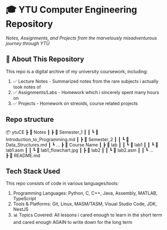 # 🎓 YTU Computer Engineering Repository
*Notes, Assignments, and Projects from the marvelously misadventurous journey through YTÜ*

## 📌 About This Repository
This repo is a digital archive of my university coursework, including:
1. ✅ Lecture Notes - Summarized notes from the rare subjects i actually took notes of 
2. ✅ Assignments/Labs - Homework which i sincerely spent many hours on
3. ✅ Projects - Homework on streoids, course related projects

## Repo structure
📦 ytuCE
 ┣ 📂 Notes
 ┃ ┣ 📂 Semester_1
 ┃ ┃ ┗ 📜 Introduction_to_Programming.md
 ┃ ┣ 📂 Semester_2
 ┃ ┃ ┗ 📜 Data_Structures.md
 ┃ ┗ ...
 ┣ 📂 Course Name
 ┃ ┣ 📂 lab
 ┃ ┃ ┗ 📂 lab1
 ┃ ┃    ┗ 📜 lab1.asm
 ┃ ┃    ┗ 📜 lab1_flowchart.jpg
 ┃ ┣ 📂 lab2
 ┃ ┃ ┗ 📜 lab2.asm
 ┃ ┃ ┗ ...   
 ┣ 📜 README.md

## Tech Stack Used
This repo consists of code in various languages/tools:
1. Programming Languages: Python, C, C++, Java, Assembly, MATLAB, TypeScript
2. Tools & Platforms: Git, Linux, MASM/TASM, Visual Studio Code, JDK, NestJS
3. 📊 Topics Covered: All lessons i cared enough to learn in the short term and cared enough AGAIN to write down for the long term
